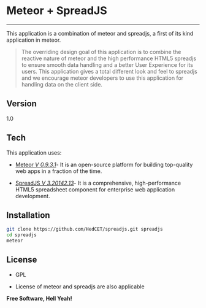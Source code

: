 Meteor + SpreadJS
=========
----
This application is a combination of meteor and spreadjs, a first of its kind application in meteor. 

> The overriding design goal of this application is to combine the reactive
> nature of meteor and the high performance HTML5 spreadjs to ensure smooth data
> handling and a better User Experience for its users.
> This application gives a total different look and feel to spreadjs and we encourage
> meteor developers to use this application for handling data on the client side.
>

Version
----

1.0

Tech
-----------

This application uses:

* [Meteor *V 0.9.3.1*](https://www.meteor.com/)- It is an open-source platform for building top-quality web apps in a fraction of the time. 

* [SpreadJS *V 3.20142.13*](http://wijmo.com/widgets/wijmo-enterprise/spreadjs/)- It is a comprehensive, high-performance HTML5 spreadsheet component for enterprise web application development.

Installation
--------------

```sh
git clone https://github.com/HedCET/spreadjs.git spreadjs
cd spreadjs 
meteor

```

License
----

* GPL

* License of meteor and spreadjs are also applicable


**Free Software, Hell Yeah!**


